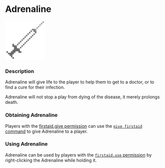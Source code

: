 # Adrenaline

![Adrenaline Texture](../../.gitbook/assets/adx.png)

### Description

Adrenaline will give life to the player to help them to get to a doctor, or to find a cure for their infection.

Adrenaline will not stop a play from dying of the disease, it merely prolongs death.

### Obtaining Adrenaline

Players with the [firstaid.give permission](../../permissions/undeadpandemic.firstaid/undeadpandemic.firstaid.give.md) can use the [`give firstaid` command](../../commands/undeadpandemic/give/firstaid.md) to give Adrenaline to a player.

### Using Adrenaline

Adrenaline can be used by players with the [`firstaid.use` permission](../../permissions/undeadpandemic.firstaid/undeadpandemic.firstaid.use.md) by right-clicking the Adrenaline while holding it.
